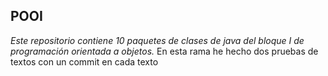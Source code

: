 ## POOI
*Este repositorio contiene 10 paquetes de clases de java del bloque I de programación orientada a objetos.*
En esta rama he hecho dos pruebas de textos con un commit en cada texto
